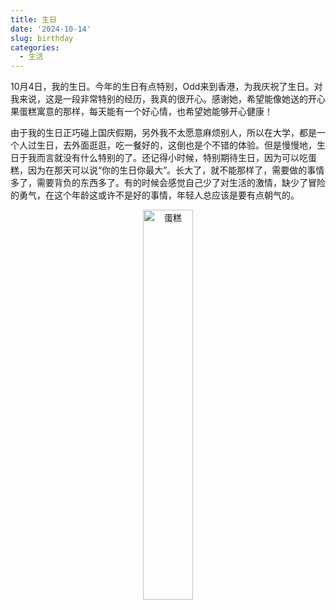 ```yaml
---
title: 生日
date: '2024-10-14'
slug: birthday
categories:
  - 生活
---
```



10月4日，我的生日。今年的生日有点特别，Odd来到香港，为我庆祝了生日。对我来说，这是一段非常特别的经历，我真的很开心。感谢她，希望能像她送的开心果蛋糕寓意的那样，每天能有一个好心情，也希望她能够开心健康！


由于我的生日正巧碰上国庆假期，另外我不太愿意麻烦别人，所以在大学，都是一个人过生日，去外面逛逛，吃一餐好的，这倒也是个不错的体验。但是慢慢地，生日于我而言就没有什么特别的了。还记得小时候，特别期待生日，因为可以吃蛋糕，因为在那天可以说“你的生日你最大”。长大了，就不能那样了，需要做的事情多了，需要背负的东西多了。有的时候会感觉自己少了对生活的激情，缺少了冒险的勇气，在这个年龄这或许不是好的事情，年轻人总应该是要有点朝气的。

<div align="center"><img src="/img/cake.jpg" alt="蛋糕" style="width: 40%; height: auto;"></div>